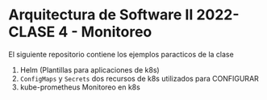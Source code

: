 # Arquitectura de Software II 2022- CLASE 4 - Monitoreo

El siguiente repositorio contiene los ejemplos paracticos de la clase

1. Helm (Plantillas para aplicaciones de k8s)
1. `ConfigMaps` y `Secrets` dos recursos de k8s utilizados para CONFIGURAR
1. kube-prometheus Monitoreo en k8s
